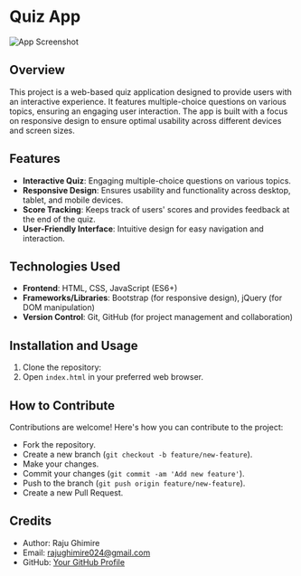 # Quiz App

![App Screenshot](Screenshot2024-06-14234528.png)

## Overview
This project is a web-based quiz application designed to provide users with an interactive experience. It features multiple-choice questions on various topics, ensuring an engaging user interaction. The app is built with a focus on responsive design to ensure optimal usability across different devices and screen sizes.

## Features
- **Interactive Quiz**: Engaging multiple-choice questions on various topics.
- **Responsive Design**: Ensures usability and functionality across desktop, tablet, and mobile devices.
- **Score Tracking**: Keeps track of users' scores and provides feedback at the end of the quiz.
- **User-Friendly Interface**: Intuitive design for easy navigation and interaction.

## Technologies Used
- **Frontend**: HTML, CSS, JavaScript (ES6+)
- **Frameworks/Libraries**: Bootstrap (for responsive design), jQuery (for DOM manipulation)
- **Version Control**: Git, GitHub (for project management and collaboration)

## Installation and Usage
1. Clone the repository:
2. Open `index.html` in your preferred web browser.

## How to Contribute
Contributions are welcome! Here's how you can contribute to the project:
- Fork the repository.
- Create a new branch (`git checkout -b feature/new-feature`).
- Make your changes.
- Commit your changes (`git commit -am 'Add new feature'`).
- Push to the branch (`git push origin feature/new-feature`).
- Create a new Pull Request.

## Credits
- Author: Raju Ghimire
- Email: rajughimire024@gmail.com
- GitHub: [Your GitHub Profile](https://github.com/your-username)


